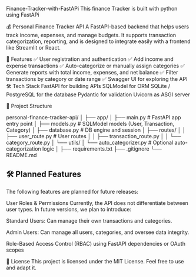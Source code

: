 Finance-Tracker-with-FastAPi
This finance Tracker is built with python using FastAPi

💰 Personal Finance Tracker API
A FastAPI-based backend that helps users track income, expenses, and manage budgets. It supports transaction categorization, reporting, and is designed to integrate easily with a frontend like Streamlit or React.

🚀 Features
✅ User registration and authentication
✅ Add income and expense transactions
✅ Auto-categorize or manually assign categories
✅ Generate reports with total income, expenses, and net balance
✅ Filter transactions by category or date range
✅ Swagger UI for exploring the API
🛠 Tech Stack
FastAPI for building APIs
SQLModel for ORM
SQLite / PostgreSQL for the database
Pydantic for validation
Uvicorn as ASGI server

📂 Project Structure

personal-finance-tracker-api/
│
├── app/
│ ├── main.py # FastAPI app entry point
│ ├── models.py # SQLModel models (User, Transaction, Category)
│ ├── database.py # DB engine and session
│ ├── routes/
│ │ ├── user_route.py # User routes
│ │ ├── transaction_route.py
│ │ └── category_route.py
│ └── utils/
│ └── auto_categorizer.py # Optional auto-categorization logic
│
├── requirements.txt
├── .gitignore
└── README.md


## 🛠️ Planned Features
The following features are planned for future releases:

User Roles & Permissions
Currently, the API does not differentiate between user types. In future versions, we plan to introduce:

Standard Users: Can manage their own transactions and categories.

Admin Users: Can manage all users, categories, and oversee data integrity.

Role-Based Access Control (RBAC) using FastAPI dependencies or OAuth scopes


📄 License
This project is licensed under the MIT License. Feel free to use and adapt it.